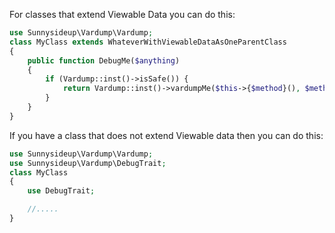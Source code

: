For classes that extend Viewable Data you can do this:

```php
use Sunnysideup\Vardump\Vardump;
class MyClass extends WhateverWithViewableDataAsOneParentClass
{
    public function DebugMe($anything)
    {
        if (Vardump::inst()->isSafe()) {
            return Vardump::inst()->vardumpMe($this->{$method}(), $method);
        }
    }
}
```


If you have a class that does not extend Viewable data then you can do this:


```php
use Sunnysideup\Vardump\Vardump;
use Sunnysideup\Vardump\DebugTrait;
class MyClass
{
    use DebugTrait;

    //.....
}


```
